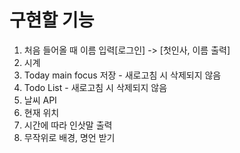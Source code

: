 # 구현할 기능

1. 처음 들어올 때 이름 입력[로그인] -> [첫인사, 이름 출력]
2. 시계
3. Today main focus 저장 - 새로고침 시 삭제되지 않음
4. Todo List - 새로고침 시 삭제되지 않음
5. 날씨 API
6. 현재 위치
7. 시간에 따라 인삿말 출력
8. 무작위로 배경, 명언 받기
